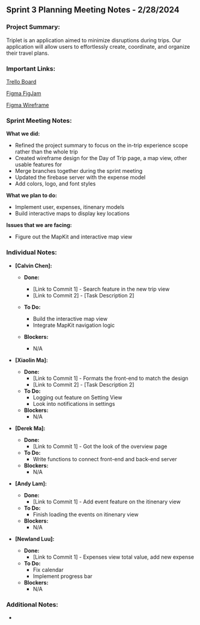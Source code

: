 ## Sprint 3 Planning Meeting Notes - 2/28/2024

### **Project Summary:**

Triplet is an application aimed to minimize disruptions during trips. Our application will allow users to effortlessly create, coordinate, and organize their travel plans.

### **Important Links:**

[Trello Board](https://trello.com/invite/b/OypZmBTq/ATTI206a0bd3b645a7a996c3d7a407be8f3a38BA8E12/triplet)

[Figma FigJam](https://www.figma.com/file/YD1pgMpGIpVLccyFjbvJRt/Triplet-Flow-Chart?type=whiteboard&node-id=0%3A1&t=WyW6GuQih4Op8yX0-1)

[Figma Wireframe](https://www.figma.com/file/8epjXgVJ385PMJiG4TgJOY/Triplet-Design?type=design&node-id=245%3A6380&mode=design&t=C2eqYvmU2h2ePDjS-1)

### **Sprint Meeting Notes:**

**What we did:**

- Refined the project summary to focus on the in-trip experience scope rather than the whole trip
- Created wireframe design for the Day of Trip page, a map view, other usable features for 
- Merge branches together during the sprint meeting
- Updated the firebase server with the expense model 
- Add colors, logo, and font styles  

**What we plan to do:**

- Implement user, expenses, itinenary models
- Build interactive maps to display key locations

**Issues that we are facing:**

- Figure out the MapKit and interactive map view

### **Individual Notes:**

- **[Calvin Chen]:**

  - **Done:**
    - [Link to Commit 1] - Search feature in the new trip view
    - [Link to Commit 2] - [Task Description 2]

  - **To Do:**
    - Build the interactive map view 
    - Integrate MapKit navigation logic

  - **Blockers:**
    - N/A

- **[Xiaolin Ma]:**
  - **Done:**
    - [Link to Commit 1] - Formats the front-end to match the design
    - [Link to Commit 2] - [Task Description 2]
  - **To Do:**
    - Logging out feature on Setting View
    - Look into notifications in settings
  - **Blockers:**
    - N/A
- **[Derek Ma]:**
  - **Done:**
    - [Link to Commit 1] - Got the look of the overview page
  - **To Do:**
    - Write functions to connect front-end and back-end server
  - **Blockers:**
    - N/A
- **[Andy Lam]:**
  - **Done:**
    - [Link to Commit 1] - Add event feature on the itinenary view
  - **To Do:**
    - Finish loading the events on itinenary view
  - **Blockers:**
    - N/A
- **[Newland Luu]:**
  - **Done:**
    - [Link to Commit 1] - Expenses view total value, add new expense
  - **To Do:**
    - Fix calendar
    - Implement progress bar
  - **Blockers:**
    - N/A

### **Additional Notes:**
- 
